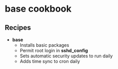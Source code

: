 # base cookbook

## Recipes
  * **base**
    * Installs basic packages
    * Permit root login in **sshd_config**
    * Sets automatic security updates to run daily
    * Adds time sync to cron daily
